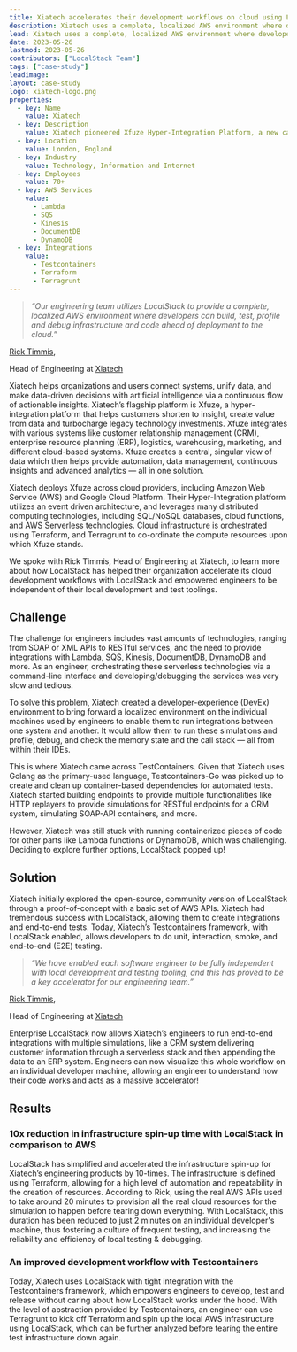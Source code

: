 ```yaml
---
title: Xiatech accelerates their development workflows on cloud using LocalStack
description: Xiatech uses a complete, localized AWS environment where developers can build, test, profile and debug infrastructure with LocalStack to accelerate their engineering efforts. In this case study, we talk with Xiatech's Head of Engineering, Rick Timmis about their experience using LocalStack to improve their developer experience and cloud feedback loop!
lead: Xiatech uses a complete, localized AWS environment where developers can build, test, profile and debug infrastructure with LocalStack to accelerate their engineering efforts. In this case study, we talk with Xiatech's Head of Engineering, Rick Timmis about their experience using LocalStack to improve their developer experience and cloud feedback loop!
date: 2023-05-26
lastmod: 2023-05-26
contributors: ["LocalStack Team"]
tags: ["case-study"]
leadimage:
layout: case-study
logo: xiatech-logo.png
properties:
  - key: Name
    value: Xiatech
  - key: Description
    value: Xiatech pioneered Xfuze Hyper-Integration Platform, a new category of software that accelerates time to business value for organisations via system integration & data insights
  - key: Location
    value: London, England
  - key: Industry
    value: Technology, Information and Internet
  - key: Employees
    value: 70+
  - key: AWS Services
    value:
      - Lambda
      - SQS
      - Kinesis
      - DocumentDB
      - DynamoDB
  - key: Integrations
    value:
      - Testcontainers
      - Terraform
      - Terragrunt
---
```

<div class="quote-container mt-4">

  > _“Our engineering team utilizes LocalStack to provide a complete, localized AWS environment where developers can build, test, profile and debug infrastructure and code ahead of deployment to the cloud.”_
  <div class="quote-author">
    <p><a href="https://www.linkedin.com/in/rick-timmis-6a1437/">Rick Timmis</a>,</p>
    <p>Head of Engineering at <a href="https://www.xiatech.co.uk/">Xiatech</a></p>
  </div>
</div>

<div class="lead-content">
  <p>Xiatech helps organizations and users connect systems, unify data, and make data-driven decisions with artificial intelligence via a continuous flow of actionable insights. Xiatech’s flagship platform is Xfuze, a hyper-integration platform that helps customers shorten to insight, create value from data and turbocharge legacy technology investments. Xfuze integrates with various systems like customer relationship management (CRM), enterprise resource planning (ERP), logistics, warehousing, marketing, and different cloud-based systems. Xfuze creates a central, singular view of data which then helps provide automation, data management, continuous insights and advanced analytics — all in one solution.</p>

  <p>Xiatech deploys Xfuze across cloud providers, including Amazon Web Service (AWS) and Google Cloud Platform. Their Hyper-Integration platform utilizes an event driven architecture, and leverages many distributed computing technologies, including SQL/NoSQL databases, cloud functions, and AWS Serverless technologies. Cloud infrastructure is orchestrated using Terraform, and Terragrunt to co-ordinate the compute resources upon which Xfuze stands.</p>

  <p>We spoke with Rick Timmis, Head of Engineering at Xiatech, to learn more about how LocalStack has helped their organization accelerate its cloud development workflows with LocalStack and empowered engineers to be independent of their local development and test toolings.</p>
</div>

## Challenge

The challenge for engineers includes vast amounts of technologies, ranging from SOAP or XML APIs to RESTful services, and the need to provide integrations with Lambda, SQS, Kinesis, DocumentDB, DynamoDB and more. As an engineer, orchestrating these serverless technologies via a command-line interface and developing/debugging the services was very slow and tedious. 

To solve this problem, Xiatech created a developer-experience (DevEx) environment to bring forward a localized environment on the individual machines used by engineers to enable them to run integrations between one system and another. It would allow them to run these simulations and profile, debug, and check the memory state and the call stack — all from within their IDEs. 

This is where Xiatech came across TestContainers. Given that Xiatech uses Golang as the primary-used language, Testcontainers-Go was picked up to create and clean up container-based dependencies for automated tests. Xiatech started building endpoints to provide multiple functionalities like HTTP replayers to provide simulations for RESTful endpoints for a CRM system, simulating SOAP-API containers, and more.

However, Xiatech was still stuck with running containerized pieces of code for other parts like Lambda functions or DynamoDB, which was challenging. Deciding to explore further options, LocalStack popped up!

## Solution

Xiatech initially explored the open-source, community version of LocalStack through a proof-of-concept with a basic set of AWS APIs. Xiatech had tremendous success with LocalStack, allowing them to create integrations and end-to-end tests. Today, Xiatech’s Testcontainers framework, with LocalStack enabled, allows developers to do unit, interaction, smoke, and end-to-end (E2E) testing.

<div class="quote-container mt-4">

  > _“We have enabled each software engineer to be fully independent with local development and testing tooling, and this has proved to be a key accelerator for our engineering team.”_
  <div class="quote-author">
    <p><a href="https://www.linkedin.com/in/rick-timmis-6a1437/">Rick Timmis</a>,</p>
    <p>Head of Engineering at <a href="https://www.xiatech.co.uk/">Xiatech</a></p>
  </div>
</div>

Enterprise LocalStack now allows Xiatech’s engineers to run end-to-end integrations with multiple simulations, like a CRM system delivering customer information through a serverless stack and then appending the data to an ERP system. Engineers can now visualize this whole workflow on an individual developer machine, allowing an engineer to understand how their code works and acts as a massive accelerator!

## Results

### 10x reduction in infrastructure spin-up time with LocalStack in comparison to AWS

LocalStack has simplified and accelerated the infrastructure spin-up for Xiatech’s engineering products by 10-times. The infrastructure is defined using Terraform, allowing for a high level of automation and repeatability in the creation of resources. According to Rick, using the real AWS APIs used to take around 20 minutes to provision all the real cloud resources for the simulation to happen before tearing down everything. With LocalStack, this duration has been reduced to just 2 minutes on an individual developer's machine, thus fostering a culture of frequent testing, and increasing the reliability and efficiency of local testing & debugging.

### An improved development workflow with Testcontainers

Today, Xiatech uses LocalStack with tight integration with the Testcontainers framework, which empowers engineers to develop, test and release without caring about how LocalStack works under the hood. With the level of abstraction provided by Testcontainers, an engineer can use Terragrunt to kick off Terraform and spin up the local AWS infrastructure using LocalStack, which can be further analyzed before tearing the entire test infrastructure down again.
